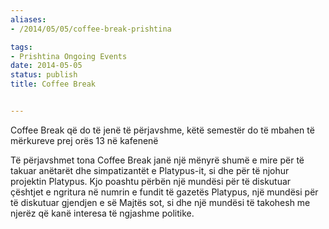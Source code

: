 ```yaml
---
aliases:
- /2014/05/05/coffee-break-prishtina

tags:
- Prishtina Ongoing Events
date: 2014-05-05
status: publish
title: Coffee Break


---
```

Coffee Break që do të jenë të përjavshme, këtë semestër do të mbahen të mërkureve prej orës 13 në kafenenë

Të përjavshmet tona Coffee Break janë një mënyrë shumë e mire për të takuar anëtarët dhe simpatizantët e Platypus-it, si dhe për të njohur projektin Platypus. Kjo poashtu përbën një mundësi për të diskutuar çështjet e ngritura në numrin e fundit të gazetës Platypus, një mundësi për të diskutuar gjendjen e së Majtës sot, si dhe një mundësi të takohesh me njerëz që kanë interesa të ngjashme politike.
